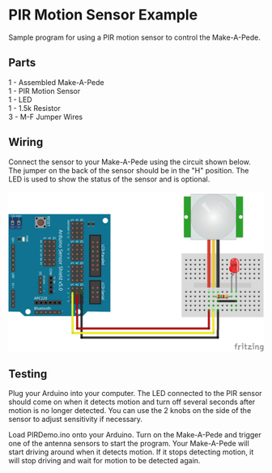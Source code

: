 # PIR Motion Sensor Example
Sample program for using a PIR motion sensor to control the Make-A-Pede.

## Parts
1 - Assembled Make-A-Pede<br/>
1 - PIR Motion Sensor<br/>
1 - LED<br/>
1 - 1.5k Resistor<br/>
3 - M-F Jumper Wires<br/>

## Wiring
Connect the sensor to your Make-A-Pede using the circuit shown below. The jumper on the back of the sensor should be in the "H" position. The LED is used to show the status of the sensor and is optional.
<br/><br/>
<img src="https://raw.githubusercontent.com/Make-A-Pede/Make-A-Pede-CAD/master/sensor-examples/MaP-PIR-Sensor.png" width="600"/>

## Testing
Plug your Arduino into your computer. The LED connected to the PIR sensor should come on when it detects motion and turn off several seconds after motion is no longer detected. You can use the 2 knobs on the side of the sensor to adjust sensitivity if necessary.

Load PIRDemo.ino onto your Arduino. Turn on the Make-A-Pede and trigger one of the antenna sensors to start the program. Your Make-A-Pede will start driving around when it detects motion. If it stops detecting motion, it will stop driving and wait for motion to be detected again.
